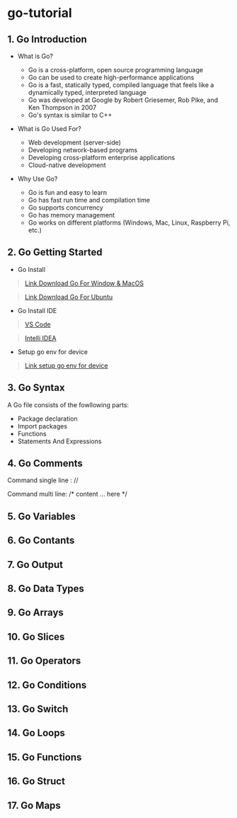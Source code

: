 # go-tutorial

## 1. Go Introduction
- What is Go?
  - Go is a cross-platform, open source programming language
  - Go can be used to create high-performance applications
  - Go is a fast, statically typed, compiled language that feels like a dynamically typed, interpreted language
  - Go was developed at Google by Robert Griesemer, Rob Pike, and Ken Thompson in 2007
  - Go's syntax is similar to C++

- What is Go Used For?
  - Web development (server-side)
  - Developing network-based programs
  - Developing cross-platform enterprise applications
  - Cloud-native development

- Why Use Go?
  - Go is fun and easy to learn
  - Go has fast run time and compilation time
  - Go supports concurrency
  - Go has memory management
  - Go works on different platforms (Windows, Mac, Linux, Raspberry Pi, etc.)


## 2. Go Getting Started 
- Go Install 
> [Link Download Go For Window & MacOS](https://go.dev/dl/)

> [Link Download Go For Ubuntu](https://www.fosslinux.com/68795/install-go-on-ubuntu.htm)

- Go Install IDE
> [VS Code](https://code.visualstudio.com/)

> [Intelli IDEA](https://www.jetbrains.com/idea/download/)

- Setup go env for device
> [Link setup go env for device](https://www.geeksforgeeks.org/golang-gopath-and-goroot/)


## 3. Go Syntax
A Go file consists of the fowllowing parts:
- Package declaration
- Import packages
- Functions
- Statements And Expressions


## 4. Go Comments
Command single line : //

Command multi line: /* content ... here */

## 5. Go Variables

## 6. Go Contants

## 7. Go Output 

## 8. Go Data Types

## 9. Go Arrays

## 10. Go Slices

## 11. Go Operators

## 12. Go Conditions

## 13. Go Switch

## 14. Go Loops

## 15. Go Functions

## 16. Go Struct

## 17. Go Maps
